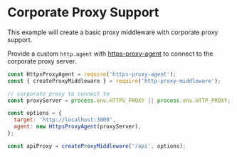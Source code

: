 # Corporate Proxy Support

This example will create a basic proxy middleware with corporate proxy support.

Provide a custom `http.agent` with [https-proxy-agent](https://github.com/TooTallNate/node-https-proxy-agent) to connect to the corporate proxy server.

```javascript
const HttpsProxyAgent = require('https-proxy-agent');
const { createProxyMiddleware } = require('http-proxy-middleware');

// corporate proxy to connect to
const proxyServer = process.env.HTTPS_PROXY || process.env.HTTP_PROXY;

const options = {
  target: 'http://localhost:3000',
  agent: new HttpsProxyAgent(proxyServer),
};

const apiProxy = createProxyMiddleware('/api', options);
```
